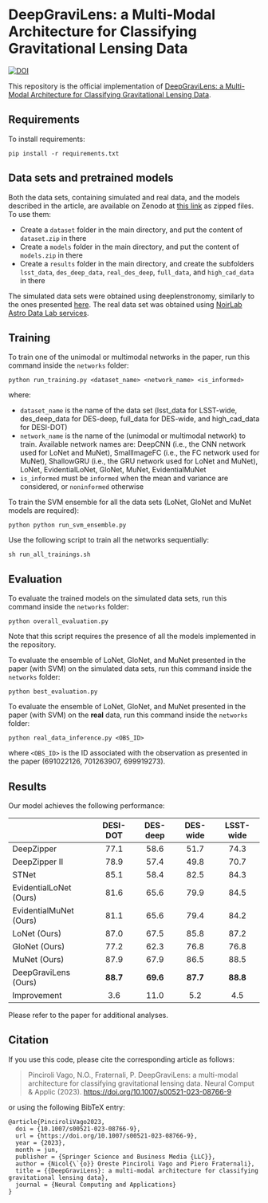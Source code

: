 # DeepGraviLens: a Multi-Modal Architecture for Classifying Gravitational Lensing Data

[![DOI](https://zenodo.org/badge/DOI/10.5281/zenodo.7860294.svg)](https://doi.org/10.5281/zenodo.7860294)

This repository is the official implementation of [DeepGraviLens: a Multi-Modal Architecture for Classifying Gravitational Lensing Data](https://doi.org/10.1007/s00521-023-08766-9). 

## Requirements

To install requirements:

```setup
pip install -r requirements.txt
```

## Data sets and pretrained models
Both the data sets, containing simulated and real data, and the models described in the article, are available on Zenodo at [this link](https://zenodo.org/record/7860294) as zipped files. To use them:
* Create a ```dataset``` folder in the main directory, and put the content of ```dataset.zip``` in there
* Create a ```models``` folder in the main directory, and put the content of ```models.zip``` in there
* Create a ```results``` folder in the main directory, and create the subfolders ```lsst_data```, ```des_deep_data```, ```real_des_deep```, ```full_data```, and ```high_cad_data``` in there

The simulated data sets were obtained using deeplenstronomy, similarly to the ones presented [here](https://doi.org/10.5281/zenodo.5425726). The real data set was obtained using [NoirLab Astro Data Lab services](https://datalab.noirlab.edu/).


## Training

To train one of the unimodal or multimodal networks in the paper, run this command inside the ```networks``` folder:

```train
python run_training.py <dataset_name> <network_name> <is_informed>
```

where:
* ```dataset_name``` is the name of the data set (lsst_data for LSST-wide, des_deep_data for DES-deep, full_data for DES-wide, and high_cad_data for DESI-DOT)
* ```network_name``` is the name of the (unimodal or multimodal network) to train. Available network names are: DeepCNN (i.e., the CNN network used for LoNet and MuNet), SmallImageFC (i.e., the FC network used for MuNet), ShallowGRU (i.e., the GRU network used for LoNet and MuNet), LoNet, EvidentialLoNet, GloNet, MuNet, EvidentialMuNet
* ```is_informed``` must be ```informed``` when the mean and variance are considered, or ```noninformed``` otherwise

To train the SVM ensemble for all the data sets (LoNet, GloNet and MuNet models are required):
```train
python python run_svm_ensemble.py
```

Use the following script to train all the networks sequentially:
```train
sh run_all_trainings.sh
```

## Evaluation

To evaluate the trained models on the simulated data sets, run this command inside the ```networks``` folder:

```eval
python overall_evaluation.py
```

Note that this script requires the presence of all the models implemented in the repository.

To evaluate the ensemble of LoNet, GloNet, and MuNet presented in the paper (with SVM) on the simulated data sets, run this command inside the ```networks``` folder:
```eval
python best_evaluation.py
```

To evaluate the ensemble of LoNet, GloNet, and MuNet presented in the paper (with SVM) on the **real** data, run this command inside the ```networks``` folder:
```eval
python real_data_inference.py <OBS_ID>
```
where ```<OBS_ID>``` is the ID associated with the observation as presented in the paper (691022126, 701263907, 699919273).

## Results

Our model achieves the following performance:

|                                        | **DESI-DOT** | **DES-deep** | **DES-wide** | **LSST-wide** |
|----------------------------------------|:---------------------:|:---------------------:|:---------------------:|:----------------------:|
| DeepZipper                    |          77.1         |          58.6         |          51.7         |          74.3          |
| DeepZipper II                 |          78.9         |          57.4         |          49.8         |          70.7          |
| STNet                         |          85.1         |          58.4         |          82.5         |          84.3          |
| EvidentialLoNet (Ours)       |          81.6         |          65.6         |          79.9         |          84.5          |
| EvidentialMuNet (Ours)       |          81.1         |          65.6         |          79.4         |          84.2          |
| LoNet (Ours)                 |          87.0         |          67.5         |          85.8         |          87.2          |
| GloNet (Ours)                |          77.2         |          62.3         |          76.8         |          76.8          |
| MuNet (Ours)                 |          87.9         |          67.9         |          86.5         |          88.5          |
| DeepGraviLens (Ours) |        **88.7**       |        **69.6**       |        **87.7**       |        **88.8**        |
| Improvement                   |          3.6          |          11.0         |          5.2          |           4.5          |

Please refer to the paper for additional analyses.

## Citation
If you use this code, please cite the corresponding article as follows:

> Pinciroli Vago, N.O., Fraternali, P. DeepGraviLens: a multi-modal architecture for classifying gravitational lensing data. Neural Comput & Applic (2023). https://doi.org/10.1007/s00521-023-08766-9

or using the following BibTeX entry:

```
@article{PinciroliVago2023,
  doi = {10.1007/s00521-023-08766-9},
  url = {https://doi.org/10.1007/s00521-023-08766-9},
  year = {2023},
  month = jun,
  publisher = {Springer Science and Business Media {LLC}},
  author = {Nicol{\`{o}} Oreste Pinciroli Vago and Piero Fraternali},
  title = {{DeepGraviLens}: a multi-modal architecture for classifying gravitational lensing data},
  journal = {Neural Computing and Applications}
}
```
